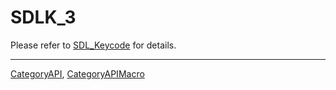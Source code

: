 # SDLK_3

Please refer to [SDL_Keycode](SDL_Keycode) for details.

----
[CategoryAPI](CategoryAPI), [CategoryAPIMacro](CategoryAPIMacro)

